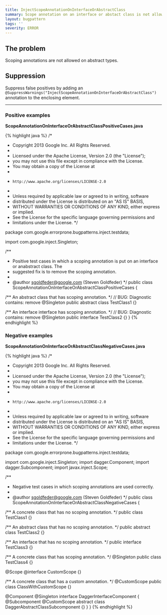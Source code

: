 ```yaml
---
title: InjectScopeAnnotationOnInterfaceOrAbstractClass
summary: Scope annotation on an interface or abstact class is not allowed
layout: bugpattern
tags: ''
severity: ERROR
---
```


<!--
*** AUTO-GENERATED, DO NOT MODIFY ***
To make changes, edit the @BugPattern annotation or the explanation in docs/bugpattern.
-->

## The problem
Scoping annotations are not allowed on abstract types.

## Suppression
Suppress false positives by adding an `@SuppressWarnings("InjectScopeAnnotationOnInterfaceOrAbstractClass")` annotation to the enclosing element.

----------

### Positive examples
__ScopeAnnotationOnInterfaceOrAbstractClassPositiveCases.java__

{% highlight java %}
/*
 * Copyright 2013 Google Inc. All Rights Reserved.
 *
 * Licensed under the Apache License, Version 2.0 (the "License");
 * you may not use this file except in compliance with the License.
 * You may obtain a copy of the License at
 *
 *     http://www.apache.org/licenses/LICENSE-2.0
 *
 * Unless required by applicable law or agreed to in writing, software
 * distributed under the License is distributed on an "AS IS" BASIS,
 * WITHOUT WARRANTIES OR CONDITIONS OF ANY KIND, either express or implied.
 * See the License for the specific language governing permissions and
 * limitations under the License.
 */

package com.google.errorprone.bugpatterns.inject.testdata;

import com.google.inject.Singleton;

/**
 * Positive test cases in which a scoping annotation is put on an interface or anabstract class. The
 * suggested fix is to remove the scoping annotation.
 *
 * @author sgoldfeder@google.com (Steven Goldfeder)
 */
public class ScopeAnnotationOnInterfaceOrAbstractClassPositiveCases {

  /** An abstract class that has scoping annotation. */
  // BUG: Diagnostic contains: remove
  @Singleton
  public abstract class TestClass1 {}

  /** An interface interface has scoping annotation. */
  // BUG: Diagnostic contains: remove
  @Singleton
  public interface TestClass2 {}
}
{% endhighlight %}

### Negative examples
__ScopeAnnotationOnInterfaceOrAbstractClassNegativeCases.java__

{% highlight java %}
/*
 * Copyright 2013 Google Inc. All Rights Reserved.
 *
 * Licensed under the Apache License, Version 2.0 (the "License");
 * you may not use this file except in compliance with the License.
 * You may obtain a copy of the License at
 *
 *     http://www.apache.org/licenses/LICENSE-2.0
 *
 * Unless required by applicable law or agreed to in writing, software
 * distributed under the License is distributed on an "AS IS" BASIS,
 * WITHOUT WARRANTIES OR CONDITIONS OF ANY KIND, either express or implied.
 * See the License for the specific language governing permissions and
 * limitations under the License.
 */

package com.google.errorprone.bugpatterns.inject.testdata;

import com.google.inject.Singleton;
import dagger.Component;
import dagger.Subcomponent;
import javax.inject.Scope;

/**
 * Negative test cases in which scoping annotations are used correctly.
 *
 * @author sgoldfeder@google.com (Steven Goldfeder)
 */
public class ScopeAnnotationOnInterfaceOrAbstractClassNegativeCases {

  /** A concrete class that has no scoping annotation. */
  public class TestClass1 {}

  /** An abstract class that has no scoping annotation. */
  public abstract class TestClass2 {}

  /** An interface that has no scoping annotation. */
  public interface TestClass3 {}

  /** A concrete class that has scoping annotation. */
  @Singleton
  public class TestClass4 {}

  @Scope
  @interface CustomScope {}

  /** A concrete class that has a custom annotation. */
  @CustomScope
  public class ClassWithCustomScope {}

  @Component
  @Singleton
  interface DaggerInterfaceComponent {
    @Subcomponent
    @CustomScope
    abstract class DaggerAbstractClassSubcomponent {}
  }
}
{% endhighlight %}

